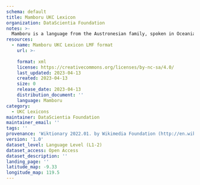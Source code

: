 ```yaml
---
schema: default
title: Mamboru UKC Lexicon
organization: DataScientia Foundation
notes: >-
  Mamboru is a language from the Austronesian family, spoken in Oceania. The UKC Lexicon of Mamboru is represented as a lexico-semantic network. It consists of words, word senses, synsets, as well as sense-level and synset-level relationships.
resources:
  - name: Mamboru UKC Lexicon LMF format
    url: >-
      
    format: xml
    license: https://creativecommons.org/licenses/by-nc-sa/4.0/
    last_updated: 2023-04-13
    created: 2023-04-13
    size: 0
    release_date: 2023-04-13
    distribution_document: ''
    language: Mamboru
category:
  - UKC Lexicons
maintainer: DataScientia Foundation
maintainer_email: ''
tags: ''
provenance: 'Wiktionary 2022.01. by Wikimedia Foundation (http://en.wiktionary.org); Princeton WordNet 2.1 by Princeton University (https://wordnet.princeton.edu)'
version: '1.0'
dataset_level: Language Level (L1-2)
dataset_access: Open Access
dataset_description: ''
landing_page: ''
latitude_map: -9.33
longitude_map: 119.5
---
```

